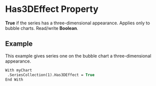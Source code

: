 
# Has3DEffect Property

 **True** if the series has a three-dimensional appearance. Applies only to bubble charts. Read/write **Boolean**.


## Example

This example gives series one on the bubble chart a three-dimensional appearance.


```vb
With myChart 
 .SeriesCollection(1).Has3DEffect = True 
End With
```


